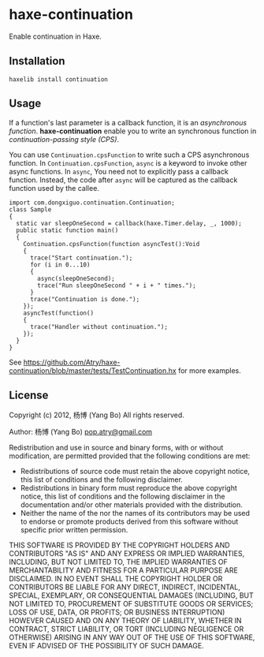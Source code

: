 haxe-continuation
=================

Enable continuation in Haxe.

## Installation

    haxelib install continuation

## Usage

If a function's last parameter is a callback function, it is an
*asynchronous function*. **haxe-continuation** enable you to write an
synchronous function in *continuation-passing style (CPS)*.

You can use `Continuation.cpsFunction` to write such a CPS asynchronous
function. In `Continuation.cpsFunction`, `async` is a keyword to invoke other
async functions. In `async`, You need not to explicitly pass a callback
function. Instead, the code after `async` will be captured as the callback
function used by the callee.

    import com.dongxiguo.continuation.Continuation;
    class Sample 
    {
      static var sleepOneSecond = callback(haxe.Timer.delay, _, 1000);
      public static function main() 
      {
        Continuation.cpsFunction(function asyncTest():Void
        {
          trace("Start continuation.");
          for (i in 0...10)
          {
            async(sleepOneSecond);
            trace("Run sleepOneSecond " + i + " times.");
          }
          trace("Continuation is done.");
        });
        asyncTest(function()
        {
          trace("Handler without continuation.");
        });
      }
    }

See https://github.com/Atry/haxe-continuation/blob/master/tests/TestContinuation.hx for more examples.

## License

Copyright (c) 2012, 杨博 (Yang Bo)
All rights reserved.

Author: 杨博 (Yang Bo) <pop.atry@gmail.com>

Redistribution and use in source and binary forms, with or without
modification, are permitted provided that the following conditions are met:

* Redistributions of source code must retain the above copyright notice,
  this list of conditions and the following disclaimer.
* Redistributions in binary form must reproduce the above copyright notice,
  this list of conditions and the following disclaimer in the documentation
  and/or other materials provided with the distribution.
* Neither the name of the <ORGANIZATION> nor the names of its contributors
  may be used to endorse or promote products derived from this software
  without specific prior written permission.

THIS SOFTWARE IS PROVIDED BY THE COPYRIGHT HOLDERS AND CONTRIBUTORS "AS IS"
AND ANY EXPRESS OR IMPLIED WARRANTIES, INCLUDING, BUT NOT LIMITED TO, THE
IMPLIED WARRANTIES OF MERCHANTABILITY AND FITNESS FOR A PARTICULAR PURPOSE
ARE DISCLAIMED. IN NO EVENT SHALL THE COPYRIGHT HOLDER OR CONTRIBUTORS BE
LIABLE FOR ANY DIRECT, INDIRECT, INCIDENTAL, SPECIAL, EXEMPLARY, OR
CONSEQUENTIAL DAMAGES (INCLUDING, BUT NOT LIMITED TO, PROCUREMENT OF
SUBSTITUTE GOODS OR SERVICES; LOSS OF USE, DATA, OR PROFITS; OR BUSINESS
INTERRUPTION) HOWEVER CAUSED AND ON ANY THEORY OF LIABILITY, WHETHER IN
CONTRACT, STRICT LIABILITY, OR TORT (INCLUDING NEGLIGENCE OR OTHERWISE)
ARISING IN ANY WAY OUT OF THE USE OF THIS SOFTWARE, EVEN IF ADVISED OF THE
POSSIBILITY OF SUCH DAMAGE.
